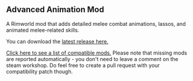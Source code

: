 ## Advanced Animation Mod
A Rimworld mod that adds detailed melee combat animations, lassos, and animated melee-related skills.

You can download the [latest release here.](https://github.com/Epicguru/AdvancedAnimationMod/releases/latest)

 [Click here to see a list of compatible mods.](https://github.com/Epicguru/AdvancedAnimationMod/blob/master/Data/Compatible%20Mods.md)
 Please note that missing mods are reported automatically - you don't need to leave a comment on the steam workshop. Do feel free to create a pull request with your compatibility patch though.